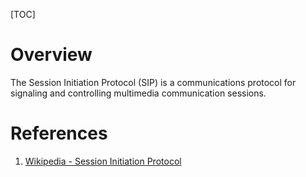 [TOC]

# Overview
The Session Initiation Protocol (SIP) is a  communications protocol for signaling and controlling multimedia communication sessions.

# References
1. [Wikipedia - Session Initiation Protocol][1]

[1]: https://en.wikipedia.org/wiki/Session_Initiation_Protocol "Wikipedia - Session Initiation Protocol"
